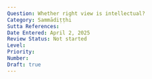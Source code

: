 ```yaml
---
Question: Whether right view is intellectual?
Category: Sammādiṭṭhi
Sutta References:
Date Entered: April 2, 2025
Review Status: Not started
Level: 
Priority: 
Number: 
Draft: true
---
```

